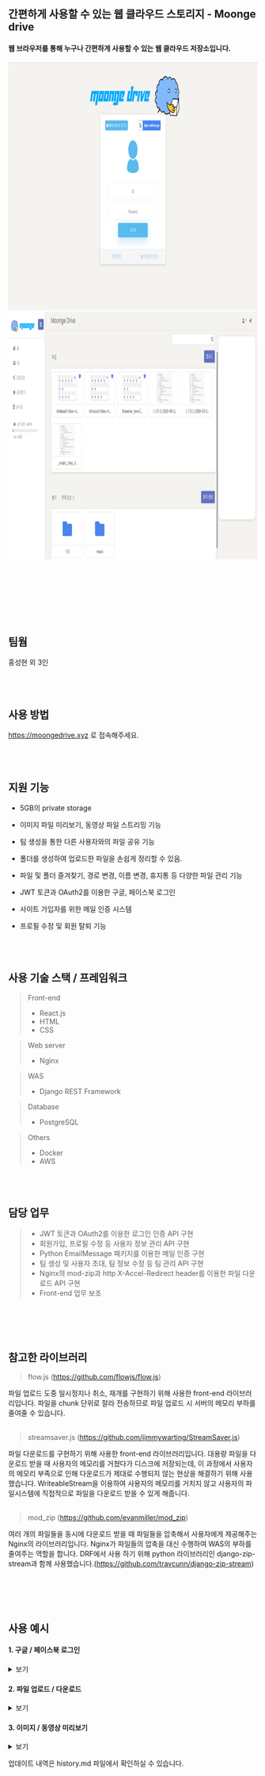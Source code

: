 
간편하게 사용할 수 있는 웹 클라우드 스토리지 - Moonge drive
----------------------------------------------------------

#### 웹 브라우저를 통해 누구나 간편하게 사용할 수 있는 웹 클라우드 저장소입니다. 
<img src="img/readme/메인.png" height="500px" alt="login"></img><br/>
<img src="img/readme/메인 2.png" height="500px" alt="main"></img><br/>      
</br></br></br>

</br></br>
팀웜
--------------
홍성현 외 3인

</br></br>
사용 방법
----------
https://moongedrive.xyz 로 접속해주세요.

</br></br>
지원 기능
----------
* 5GB의 private storage

* 이미지 파일 미리보기, 동영상 파일 스트리밍 기능

* 팀 생성을 통한 다른 사용자와의 파일 공유 기능

* 폴더를 생성하여 업로드한 파일을 손쉽게 정리할 수 있음.

* 파일 및 폴더 즐겨찾기, 경로 변경, 이름 변경, 휴지통 등 다양한 파일 관리 기능

* JWT 토큰과 OAuth2를 이용한 구글, 페이스북 로그인

* 사이트 가입자를 위한 메일 인증 시스템 

* 프로필 수정 및 회원 탈퇴 기능

</br></br>
사용 기술 스택 / 프레임워크
--------------
> Front-end
  > * React.js
  > * HTML
  > * CSS

> Web server
  > * Nginx

> WAS
  > * Django REST Framework

> Database
  > * PostgreSQL

> Others
  > * Docker
  > * AWS

</br></br>
담당 업무
-------------
> * JWT 토큰과 OAuth2를 이용한 로그인 인증 API 구현
> * 회원가입, 프로필 수정 등 사용자 정보 관리 API 구현
> * Python EmailMessage 패키지를 이용한 메일 인증 구현
> * 팀 생성 및 사용자 초대, 팀 정보 수정 등 팀 관리 API 구현
> * Nginx의 mod-zip과 http X-Accel-Redirect header를 이용한 파일 다운로드 API 구현
> * Front-end 업무 보조

</br></br>  
참고한 라이브러리
-------------
> flow.js (https://github.com/flowjs/flow.js)

  파일 업로드 도중 일시정지나 취소, 재개를 구현하기 위해 사용한 front-end 라이브러리입니다. 파일을 chunk 단위로 잘라 전송하므로 파일 업로드 시 서버의 메모리 부하를 줄여줄 수 있습니다. 
      <br></br>
      
> streamsaver.js (https://github.com/jimmywarting/StreamSaver.js)

  파일 다운로드를 구현하기 위해 사용한 front-end 라이브러리입니다. 대용량 파일을 다운로드 받을 때 사용자의 메모리를 거쳤다가 디스크에 저장되는데, 이 과정에서 사용자의 메모리 부족으로 인해 다운로드가 제대로 수행되지 않는 현상을 해결하기 위해 사용했습니다. WriteableStream을 이용하여 사용자의 메모리를 거치지 않고 사용자의 파일시스템에 직접적으로 파일을 다운로드 받을 수 있게 해줍니다.
     <br></br>

> mod_zip (https://github.com/evanmiller/mod_zip) 

  여러 개의 파일들을 동시에 다운로드 받을 때 파일들을 압축해서 사용자에게 제공해주는 Nginx의 라이브러리입니다. Nginx가 파일들의 압축을 대신 수행하여 WAS의 부하를 줄여주는 역할을 합니다. DRF에서 사용
  하기 위해 python 라이브러리인 django-zip-stream과 함께 사용했습니다.(https://github.com/travcunn/django-zip-stream)

</br></br>                                                      
사용 예시
-------------
#### 1. 구글 / 페이스북 로그인
<details>
<summary>보기</summary>
<div markdown="1">
<img src="img/readme/구글 로그인.gif" height="400px" alt="googleLogin"></img><br/>
<img src="img/readme/페이스북 로그인.gif" height="400px" alt="facebookLogin"></img><br/>
</div>
</details>

#### 2. 파일 업로드 / 다운로드
<details>
<summary>보기</summary>
<div markdown="1">
<img src="img/readme/업로드.gif" height="400px" alt="upload"></img><br/>
<img src="img/readme/다운로드.gif" height="400px" alt="download"></img><br/>
</div>
</details>

#### 3. 이미지 / 동영상 미리보기
<details>
<summary>보기</summary>
<div markdown="1">
<img src="img/readme/이미지 미리보기.png" height="300px" alt="image-priview"></img><br/>
<img src="img/readme/동영상 스트리밍.gif" height="400px" alt="video-streaming"></img><br/>
</div>
</details>

업데이트 내역은 history.md 파일에서 확인하실 수 있습니다.
